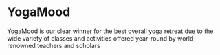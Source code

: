 # YogaMood
YogaMood is our clear winner for the best overall yoga retreat due to the wide variety of classes and activities offered year-round by world-renowned teachers and scholars
